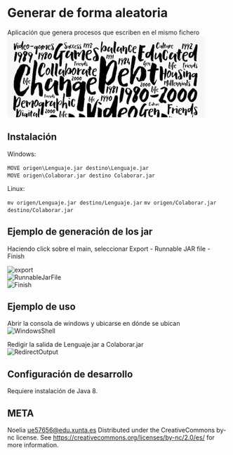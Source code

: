 # Generar de forma aleatoria
Aplicación que genera procesos que escriben en el mismo fichero
![App](https://raw.githubusercontent.com/nololi/tarea1/master/10.png)
## Instalación 

Windows:

```MOVE origen\Lenguaje.jar destino\Lenguaje.jar```  
```MOVE origen\Colaborar.jar destino Colaborar.jar```

Linux:

```mv origen/Lenguaje.jar destino/Lenguaje.jar```
```mv origen/Colaborar.jar destino/Colaborar.jar```

## Ejemplo de generación de los jar
Haciendo click sobre el main, seleccionar Export - Runnable JAR file - Finish

![export](https://raw.githubusercontent.com/nololi/tarea1/master/2.png)  
![RunnableJarFile](https://raw.githubusercontent.com/nololi/tarea1/master/3.png)  
![Finish](https://raw.githubusercontent.com/nololi/tarea1/master/14.png)

## Ejemplo de uso   
Abrir la consola de windows  y ubicarse en dónde se ubican
![WindowsShell](https://raw.githubusercontent.com/nololi/tarea1/master/15.png)

Redigir la salida de Lenguaje.jar a Colaborar.jar  
![RedirectOutput](https://raw.githubusercontent.com/nololi/tarea1/master/16.png)

## Configuración de desarrollo
Requiere instalación de Java 8.

## META
Noelia  ue57656@edu.xunta.es
Distributed under the CreativeCommons by-nc license. See https://creativecommons.org/licenses/by-nc/2.0/es/  for more information.
